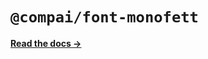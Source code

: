 # `@compai/font-monofett`

[**Read the docs &rarr;**](https://components.ai/docs/typefaces/monofett)
